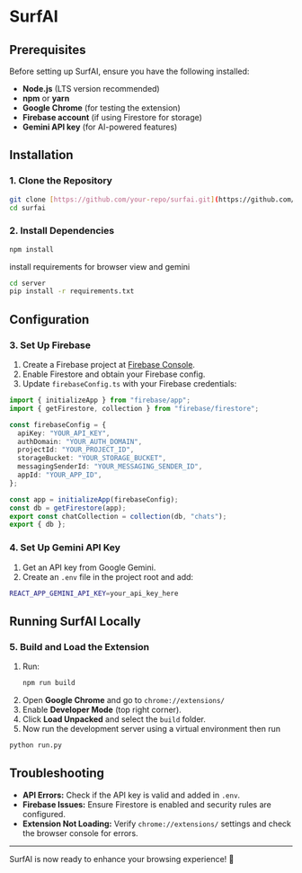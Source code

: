# SurfAI

## Prerequisites
Before setting up SurfAI, ensure you have the following installed:
- **Node.js** (LTS version recommended)
- **npm** or **yarn**
- **Google Chrome** (for testing the extension)
- **Firebase account** (if using Firestore for storage)
- **Gemini API key** (for AI-powered features)

## Installation

### 1. Clone the Repository
```sh
git clone [https://github.com/your-repo/surfai.git](https://github.com/pirate2580/genaigenesis.git)
cd surfai
```

### 2. Install Dependencies
```sh
npm install
```
install requirements for browser view and gemini
```sh
cd server
pip install -r requirements.txt
```

## Configuration

### 3. Set Up Firebase
1. Create a Firebase project at [Firebase Console](https://console.firebase.google.com/).
2. Enable Firestore and obtain your Firebase config.
3. Update `firebaseConfig.ts` with your Firebase credentials:
```ts
import { initializeApp } from "firebase/app";
import { getFirestore, collection } from "firebase/firestore";

const firebaseConfig = {
  apiKey: "YOUR_API_KEY",
  authDomain: "YOUR_AUTH_DOMAIN",
  projectId: "YOUR_PROJECT_ID",
  storageBucket: "YOUR_STORAGE_BUCKET",
  messagingSenderId: "YOUR_MESSAGING_SENDER_ID",
  appId: "YOUR_APP_ID",
};

const app = initializeApp(firebaseConfig);
const db = getFirestore(app);
export const chatCollection = collection(db, "chats");
export { db };
```

### 4. Set Up Gemini API Key
1. Get an API key from Google Gemini.
2. Create an `.env` file in the project root and add:
```sh
REACT_APP_GEMINI_API_KEY=your_api_key_here
```

## Running SurfAI Locally

### 5. Build and Load the Extension
1. Run:
   ```sh
   npm run build
   ```
2. Open **Google Chrome** and go to `chrome://extensions/`
3. Enable **Developer Mode** (top right corner).
4. Click **Load Unpacked** and select the `build` folder.
5. Now run the development server using a virtual environment then run 
```sh
python run.py
```



## Troubleshooting
- **API Errors:** Check if the API key is valid and added in `.env`.
- **Firebase Issues:** Ensure Firestore is enabled and security rules are configured.
- **Extension Not Loading:** Verify `chrome://extensions/` settings and check the browser console for errors.

---

SurfAI is now ready to enhance your browsing experience! 🚀

